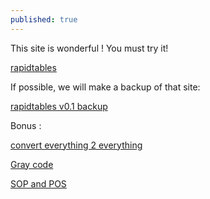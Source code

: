 ```yaml
---
published: true
---
```

This site is wonderful !
You must try it!


[rapidtables](https://www.rapidtables.com/ "rapidtables")


If possible, we will make a backup of that site:


[rapidtables v0.1 backup](https://sir-pouya.tk/apidtables-v0.1/www.rapidtables.com "rapidtables v0.1")


Bonus :

[convert everything 2 everything](https://convertio.co "convert everything 2 everything")

[Gray code](https://en.wikipedia.org/wiki/Gray_code "Gray_code")

[SOP and POS](http://www.32x8.com/index.html "SOP and POS")
